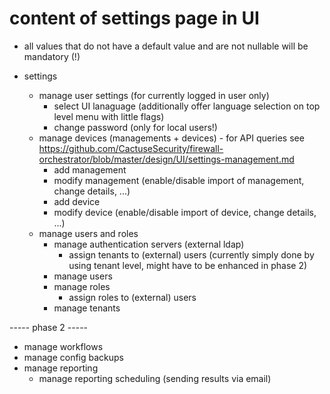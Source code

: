 # content of settings page in UI
- all values that do not have a default value and are not nullable will be mandatory (!)

- settings
  - manage user settings (for currently logged in user only)
    - select UI lanaguage (additionally offer language selection on top level menu with little flags)
    - change password (only for local users!)
  - manage devices (managements + devices) - for API queries see <https://github.com/CactuseSecurity/firewall-orchestrator/blob/master/design/UI/settings-management.md>
    - add management
    - modify management (enable/disable import of management, change details, ...)
    - add device
    - modify device (enable/disable import of device, change details, ...)
  - manage users and roles
    - manage authentication servers (external ldap)
      - assign tenants to (external) users (currently simply done by using tenant level, might have to be enhanced in phase 2)
    - manage users
    - manage roles
      - assign roles to (external) users
    - manage tenants

----- phase 2 -----

  - manage workflows
  - manage config backups
  - manage reporting
    - manage reporting scheduling (sending results via email)
